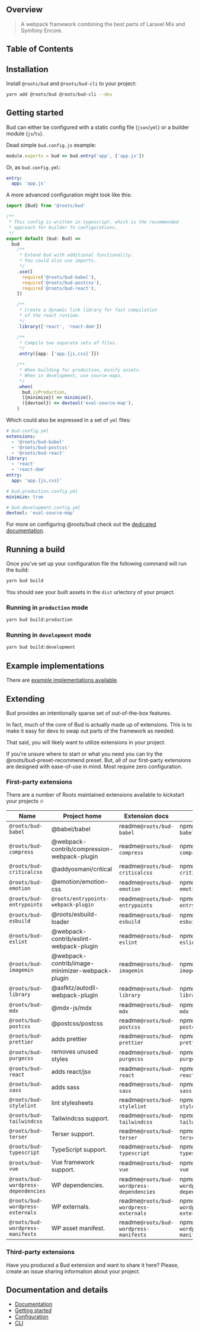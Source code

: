 ## Overview

> A webpack framework combining the best parts of Laravel Mix and Symfony Encore.

## Table of Contents

## Installation

Install `@roots/bud` and `@roots/bud-cli` to your project:

```sh
yarn add @roots/bud @roots/bud-cli --dev
```

## Getting started

Bud can either be configured with a static config file (`json`/`yml`) or a builder module (`js`/`ts`).

Dead simple `bud.config.js` example:

```js
module.exports = bud => bud.entry('app', ['app.js'])
```

Or, as `bud.config.yml`:

```yml
entry:
  app: 'app.js'
```

A more advanced configuration might look like this:

```ts
import {Bud} from '@roots/bud'

/**
 * This config is written in typescript, which is the recommended
 * approach for builder fn configurations.
 */
export default (bud: Bud) =>
  bud
    /**
     * Extend bud with additional functionality.
     * You could also use imports.
     */
    .use([
      require('@roots/bud-babel'),
      require('@roots/bud-postcss'),
      require('@roots/bud-react'),
    ])

    /**
     * Create a dynamic link library for fast compilation
     * of the react runtime.
     */
    .library(['react', 'react-dom'])

    /**
     * Compile two separate sets of files.
     */
    .entry({app: ['app.{js,css}']})

    /**
     * When building for production, minify assets.
     * When in development, use source-maps.
     */
    .when(
      bud.isProduction,
      ({minimize}) => minimize(),
      ({devtool}) => devtool('eval-source-map'),
    )
```

Which could also be expressed in a set of `yml` files:

```yml
# bud.config.yml
extensions:
  - '@roots/bud-babel'
  - '@roots/bud-postcss'
  - '@roots/bud-react'
library:
  - 'react'
  - 'react-dom'
entry:
  app: 'app.{js,css}'
```

```yml
# bud.production.config.yml
minimize: true
```

```yml
# bud.development.config.yml
devtool: 'eval-source-map'
```

For more on configuring @roots/bud check out the [dedicated documentation](docs:config/README).

## Running a build

Once you've set up your configuration file the following command will run the build:

```sh
yarn bud build
```

You should see your built assets in the `dist` urlectory of your project.

### Running in `production` mode

```sh
yarn bud build:production
```

### Running in `development` mode

```sh
yarn bud build:development
```

## Example implementations

There are [example implementations available](url:examples).

## Extending

Bud provides an intentionally sparse set of out-of-the-box features.

In fact, much of the core of Bud is actually made up of extensions. This is to make it easy for devs to swap out parts of the framework as needed.

That said, you will likely want to utilize extensions in your project.

If you're unsure where to start or what you need you can try the @roots/bud-preset-recommend preset. But, all of our first-party extensions are designed with ease-of-use in mind. Most require zero configuration.

### First-party extensions

There are a number of Roots maintained extensions available to kickstart your projects :fire:

| Name                              | Project home             | Extension docs                                | Latest                          |
| --------------------------------- | ----------------------- | ------------------------------------ | --------------------------------- |
| `@roots/bud-babel`              | @babel/babel    | readme`@roots/bud-babel`              | npm`@roots/bud-babel`
| `@roots/bud-compress`               | @webpack-contrib/compression-webpack-plugin | readme`@roots/bud-compress`              | npm`@roots/bud-compress`               |
| `@roots/bud-criticalcss`            | @addyosmani/critical       | readme`@roots/bud-criticalcss`            | npm`@roots/bud-criticalcss`            |
| `@roots/bud-emotion`                | @emotion/emotion-css          | readme`@roots/bud-emotion`                | npm`@roots/bud-emotion`                |
| `@roots/bud-entrypoints`           | `@roots/entrypoints-webpack-plugin`         | readme`@roots/bud-entrypoints`            | npm`@roots/bud-entrypoints`            |
| `@roots/bud-esbuild`               | @roots/esbuild-loader          | readme`@roots/bud-esbuild`                | npm`@roots/bud-esbuild`                |
| `@roots/bud-eslint`                 | @webpack-contrib/eslint-webpack-plugin   | readme`@roots/bud-eslint`                 | npm`@roots/bud-eslint`                 |
| `@roots/bud-imagemin`               | @webpack-contrib/image-minimizer-webpack-plugin   | readme`@roots/bud-imagemin`               | npm`@roots/bud-imagemin`               |
| `@roots/bud-library`                | @asfktz/autodll-webpack-plugin           | readme`@roots/bud-library`                | npm`@roots/bud-library`                |
| `@roots/bud-mdx`                    | @mdx-js/mdx           | readme`@roots/bud-mdx`                   | npm`@roots/bud-mdx`                    |
| `@roots/bud-postcss`                | @postcss/postcss        | readme`@roots/bud-postcss`                | npm`@roots/bud-postcss`                |
| `@roots/bud-prettier`               | adds prettier       | readme`@roots/bud-prettier`               | npm`@roots/bud-prettier`               |
| `@roots/bud-purgecss`               | removes unused styles       | readme`@roots/bud-purgecss`              | npm`@roots/bud-purgecss`               |
| `@roots/bud-react`                 | adds react/jsx         | readme`@roots/bud-react`                | npm`@roots/bud-react`                  |
| `@roots/bud-sass`                   | adds sass          | readme`@roots/bud-sass`                 | npm`@roots/bud-sass`                   |
| `@roots/bud-stylelint`              | lint stylesheets      | readme`@roots/bud-stylelint`              | npm`@roots/bud-stylelint`              |
| `@roots/bud-tailwindcss`            | Tailwindcss support.    | readme`@roots/bud-tailwindcss`           | npm`@roots/bud-tailwindcss`            |
| `@roots/bud-terser`                 | Terser support.         | readme`@roots/bud-terser`                 | npm`@roots/bud-terser`                 |
| `@roots/bud-typescript`             | TypeScript support.     | readme`@roots/bud-typescript`             | npm`@roots/bud-typescript`             |
| `@roots/bud-vue`                    | Vue framework support.  | readme`@roots/bud-vue`                | npm`@roots/bud-vue`                    |
| `@roots/bud-wordpress-dependencies` | WP dependencies.        | readme`@roots/bud-wordpress-dependencies` | npm`@roots/bud-wordpress-dependencies` |
| `@roots/bud-wordpress-externals`    | WP externals.           | readme`@roots/bud-wordpress-externals`   | npm`@roots/bud-wordpress-externals`    |
| `@roots/bud-wordpress-manifests`    | WP asset manifest.      | readme`@roots/bud-wordpress-manifests`    | npm`@roots/bud-wordpress-manifests`    |

### Third-party extensions

Have you produced a Bud extension and want to share it here? Please, create an issue sharing information about your project.

## Documentation and details

- [Documentation](docs`README`)
- [Getting started](docs`getting-started`)
- [Configuration](docs`config/README`)
- [CLI](docs`cli`)
